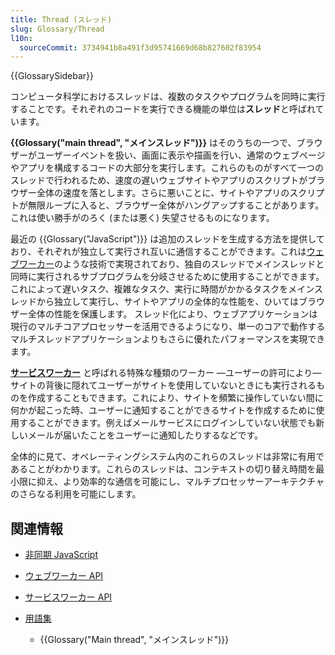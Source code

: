 ```yaml
---
title: Thread (スレッド)
slug: Glossary/Thread
l10n:
  sourceCommit: 3734941b8a491f3d95741669d68b827602f83954
---
```


{{GlossarySidebar}}

コンピュータ科学におけるスレッドは、複数のタスクやプログラムを同時に実行することです。それぞれのコードを実行できる機能の単位は**スレッド**と呼ばれています。

**{{Glossary("main thread", "メインスレッド")}}** はそのうちの一つで、ブラウザーがユーザーイベントを扱い、画面に表示や描画を行い、通常のウェブページやアプリを構成するコードの大部分を実行します。これらのものがすべて一つのスレッドで行われるため、速度の遅いウェブサイトやアプリのスクリプトがブラウザー全体の速度を落とします。さらに悪いことに、サイトやアプリのスクリプトが無限ループに入ると、ブラウザー全体がハングアップすることがあります。これは使い勝手がのろく (または悪く) 失望させるものになります。

最近の {{Glossary("JavaScript")}} は追加のスレッドを生成する方法を提供しており、それぞれが独立して実行され互いに通信することができます。これは[ウェブワーカー](/ja/docs/Web/API/Web_Workers_API)のような技術で実現されており、独自のスレッドでメインスレッドと同時に実行されるサブプログラムを分岐させるために使用することができます。これによって遅いタスク、複雑なタスク、実行に時間がかかるタスクをメインスレッドから独立して実行し、サイトやアプリの全体的な性能を、ひいてはブラウザー全体の性能を保護します。
スレッド化により、ウェブアプリケーションは現行のマルチコアプロセッサーを活用できるようになり、単一のコアで動作するマルチスレッドアプリケーションよりもさらに優れたパフォーマンスを実現できます。

**[サービスワーカー](/ja/docs/Web/API/Service_Worker_API)** と呼ばれる特殊な種類のワーカー —ユーザーの許可により—サイトの背後に隠れてユーザーがサイトを使用していないときにも実行されるものを作成することもできます。これにより、サイトを頻繁に操作していない間に何かが起こった時、ユーザーに通知することができるサイトを作成するために使用することができます。例えばメールサービスにログインしていない状態でも新しいメールが届いたことをユーザーに通知したりするなどです。

全体的に見て、オペレーティングシステム内のこれらのスレッドは非常に有用であることがわかります。これらのスレッドは、コンテキストの切り替え時間を最小限に抑え、より効率的な通信を可能にし、マルチプロセッサーアーキテクチャのさらなる利用を可能にします。

## 関連情報

- [非同期 JavaScript](/ja/docs/Learn/JavaScript/Asynchronous)
- [ウェブワーカー API](/ja/docs/Web/API/Web_Workers_API)
- [サービスワーカー API](/ja/docs/Web/API/Service_Worker_API)
- [用語集](/ja/docs/Glossary)

  - {{Glossary("Main thread", "メインスレッド")}}
